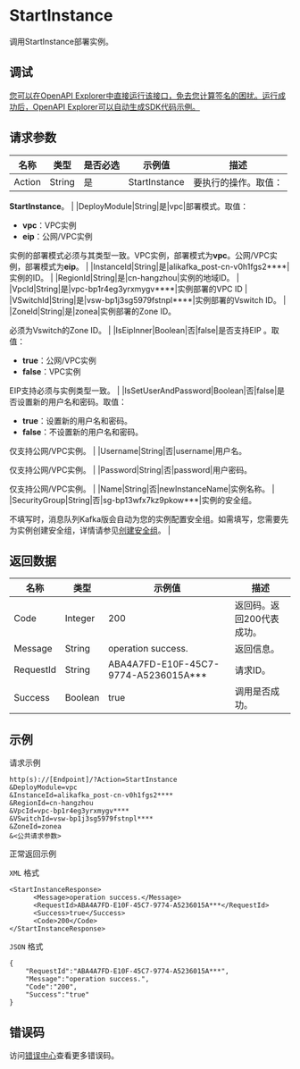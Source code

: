 # StartInstance

调用StartInstance部署实例。

## 调试

[您可以在OpenAPI Explorer中直接运行该接口，免去您计算签名的困扰。运行成功后，OpenAPI Explorer可以自动生成SDK代码示例。](https://api.aliyun.com/#product=alikafka&api=StartInstance&type=RPC&version=2019-09-16)

## 请求参数

|名称|类型|是否必选|示例值|描述|
|--|--|----|---|--|
|Action|String|是|StartInstance|要执行的操作。取值：

 **StartInstance**。 |
|DeployModule|String|是|vpc|部署模式。取值：

 -   **vpc**：VPC实例
-   **eip**：公网/VPC实例

 实例的部署模式必须与其类型一致。VPC实例，部署模式为**vpc**。公网/VPC实例，部署模式为**eip**。 |
|InstanceId|String|是|alikafka\_post-cn-v0h1fgs2\*\*\*\*|实例的ID。 |
|RegionId|String|是|cn-hangzhou|实例的地域ID。 |
|VpcId|String|是|vpc-bp1r4eg3yrxmygv\*\*\*\*|实例部署的VPC ID |
|VSwitchId|String|是|vsw-bp1j3sg5979fstnpl\*\*\*\*|实例部署的Vswitch ID。 |
|ZoneId|String|是|zonea|实例部署的Zone ID。

 必须为Vswitch的Zone ID。 |
|IsEipInner|Boolean|否|false|是否支持EIP 。取值：

 -   **true**：公网/VPC实例
-   **false**：VPC实例

 EIP支持必须与实例类型一致。 |
|IsSetUserAndPassword|Boolean|否|false|是否设置新的用户名和密码。取值：

 -   **true**：设置新的用户名和密码。
-   **false**：不设置新的用户名和密码。

 仅支持公网/VPC实例。 |
|Username|String|否|username|用户名。

 仅支持公网/VPC实例。 |
|Password|String|否|password|用户密码。

 仅支持公网/VPC实例。 |
|Name|String|否|newInstanceName|实例名称。 |
|SecurityGroup|String|否|sg-bp13wfx7kz9pkow\*\*\*|实例的安全组。

 不填写时，消息队列Kafka版会自动为您的实例配置安全组。如需填写，您需要先为实例创建安全组，详情请参见[创建安全组](~25468~)。 |

## 返回数据

|名称|类型|示例值|描述|
|--|--|---|--|
|Code|Integer|200|返回码。返回200代表成功。 |
|Message|String|operation success.|返回信息。 |
|RequestId|String|ABA4A7FD-E10F-45C7-9774-A5236015A\*\*\*|请求ID。 |
|Success|Boolean|true|调用是否成功。 |

## 示例

请求示例

```
http(s)://[Endpoint]/?Action=StartInstance
&DeployModule=vpc
&InstanceId=alikafka_post-cn-v0h1fgs2****
&RegionId=cn-hangzhou
&VpcId=vpc-bp1r4eg3yrxmygv****
&VSwitchId=vsw-bp1j3sg5979fstnpl****
&ZoneId=zonea
&<公共请求参数>
```

正常返回示例

`XML` 格式

```
<StartInstanceResponse>
      <Message>operation success.</Message>
      <RequestId>ABA4A7FD-E10F-45C7-9774-A5236015A***</RequestId>
      <Success>true</Success>
      <Code>200</Code>
</StartInstanceResponse>
```

`JSON` 格式

```
{
    "RequestId":"ABA4A7FD-E10F-45C7-9774-A5236015A***",
    "Message":"operation success.",
    "Code":"200",
    "Success":"true"
}
```

## 错误码

访问[错误中心](https://error-center.alibabacloud.com/status/product/alikafka)查看更多错误码。

